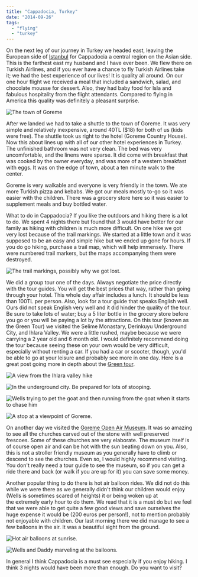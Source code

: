 ```yaml
---
title: "Cappadocia, Turkey"
date: "2014-09-26"
tags:
  - "flying"
  - "turkey"
---
```


On the next leg of our journey in Turkey we headed east, leaving the European side of [Istanbul](http://youngmodernmama.com/2014/09/traveling-abroad-istanbul/ "Traveling Abroad: Istanbul") for Cappadocia a central region on the Asian side. This is the farthest east my husband and I have ever been. We flew there on Turkish Airlines, and if you ever have a chance to fly Turkish Airlines take it; we had the best experience of our lives! It is quality all around. On our one hour flight we received a meal that included a sandwich, salad, and chocolate mousse for dessert. Also, they had baby food for Isla and fabulous hospitality from the flight attendants. Compared to flying in America this quality was definitely a pleasant surprise.

![The town of Goreme](images/10313080_10100598776144804_6598000804829799730_n.jpg)

After we landed we had to take a shuttle to the town of Goreme. It was very simple and relatively inexpensive, around 40TL ($18) for both of us (kids were free). The shuttle took us right to the hotel (Goreme Country House). Now this about lines up with all of our other hotel experiences in Turkey. The unfinished bathroom was not very clean. The bed was very uncomfortable, and the linens were sparse. It did come with breakfast that was cooked by the owner everyday, and was more of a western breakfast with eggs. It was on the edge of town, about a ten minute walk to the center.

Goreme is very walkable and everyone is very friendly in the town. We ate more Turkish pizza and kebabs. We got our meals mostly to-go so it was easier with the children. There was a grocery store here so it was easier to supplement meals and buy bottled water.

What to do in Cappadocia? If you like the outdoors and hiking there is a lot to do. We spent 4 nights there but found that 3 would have better for our family as hiking with children is much more difficult. On one hike we got very lost because of the trail markings. We started at a little town and it was supposed to be an easy and simple hike but we ended up gone for hours. If you do go hiking, purchase a trail map, which will help immensely. There were numbered trail markers, but the maps accompanying them were destroyed.

![The trail markings, possibly why we got lost.](images/10172732_10100598778270544_5754662918121009237_n.jpg)

We did a group tour one of the days. Always negotiate the price directly with the tour guides. You will get the best prices that way, rather than going through your hotel. This whole day affair includes a lunch. It should be less than 100TL per person. Also, look for a tour guide that speaks English well. Ours did not speak English very well and it did hinder the quality of the tour. Be sure to take lots of water; buy a 5 liter bottle in the grocery store before you go or you will be paying a lot by the attractions. On this tour (known as the Green Tour) we visited the Selime Monastary, Derinkuyu Underground City, and Ihlara Valley. We were a little rushed, maybe because we were carrying a 2 year old and 6 month old. I would definitely recommend doing the tour because seeing these on your own would be very difficult, especially without renting a car. If you had a car or scooter, though, you'd be able to go at your leisure and probably see more in one day. Here is a great post going more in depth about the [Green tour](http://www.captivatingcappadocia.com/cappadocia-green-tour/).

![A view from the Ihlara valley hike](images/10262002_10100598776259574_3180028645688876147_n.jpg)

![In the underground city. Be prepared for lots of stooping. ](images/10156050_10100598778505074_2914887458776761477_n.jpg)

![Wells trying to pet the goat and then running from the goat when it starts to chase him](images/10330414_10100598777387314_2078254504481410886_n.jpg)

![A stop at a viewpoint of Goreme. ](images/1526413_10100598775206684_6131859495789296006_n.webp)

On another day we visited the [Goreme Open Air Museum](http://www.goreme.com/goreme-open-air-museum.php). It was so amazing to see all the churches carved out of the stone with well preserved frescoes. Some of these churches are very elaborate. The museum itself is of course open air and can be hot with the sun beating down on you. Also, this is not a stroller friendly museum as you generally have to climb or descend to see the churches. Even so, I would highly recommend visiting. You don't really need a tour guide to see the museum, so if you can get a ride there and back (or walk if you are up for it) you can save some money.

Another popular thing to do there is hot air balloon rides. We did not do this while we were there as we generally didn't think our children would enjoy (Wells is sometimes scared of heights) it or being woken up at the extremely early hour to do them. We read that it is a must do but we feel that we were able to get quite a few good views and save ourselves the huge expense it would be (200 euros per person!), not to mention probably not enjoyable with children. Our last morning there we did manage to see a few balloons in the air. It was a beautiful sight from the ground.

![Hot air balloons at sunrise. ](images/10314478_10100598774034034_8385185353349031970_n.webp)

![Wells and Daddy marveling at the balloons. ](images/10336720_10100598774088924_8780724000922145026_n.webp)

In general I think Cappadocia is a must see especially if you enjoy hiking. I think 3 nights would have been more than enough. Do you want to visit?
